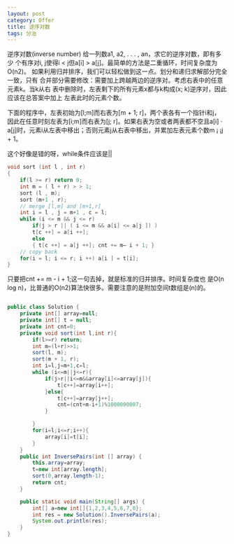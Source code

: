 ```yaml
---
layout: post
category: Offer
title: 逆序对数
tags: 分治
---
```


逆序对数(inverse number) 给一列数a1, a2, . . . , an，求它的逆序对数，即有多少
个有序对i, j使得i < j但a[i] > a[j]。最简单的方法是二重循环，时间复杂度为O(n2)。
如果利用归并排序，我们可以轻松做到这一点。划分和递归求解部分完全一致，只有
合并部分需要修改：需要加上跨越两边的逆序对。考虑右表中的任意元素k。当k从右
表中删除时，左表剩下的所有元素x都与k构成(x; k)逆序对，因此应该在总答案中加上
左表此时的元素个数。

下面的程序中，左表初始为[l;m]而右表为[m + 1; r]，两个表各有一个指针i和j，
因此在任意时刻左表为[i;m]而右表为[j; r]。如果右表为空或者两表都不空且a[i] ·
a[j]时，元素i从左表中移出；否则元素j从右表中移出，并累加左表元素个数m ¡ ¡j +
1。

这个好像是错的呀，while条件应该是||
```c++
void sort (int l , int r)
{
    if(l >= r) return 0;
    int m = ( l + r) > > 1;
    sort (l , m);
    sort (m+1 , r);
    // merge [l,m] and [m+1,r]
    int i = l , j = m+1 , c = l;
    while (i <= m && j <= r)
        if(j > r || ( i <= m && a[i] <= a[j ]) )
        t[c ++] = a[i ++];
        else
        { t[c ++] = a[j ++]; cnt += m– i + 1; }
    // copy back
    for(i = l; i <= r; i ++) a[i ] = t[i];
}
```

只要把cnt += m - i + 1;这一句去掉，就是标准的归并排序。时间复杂度也
是O(n log n)，比普通的O(n2)算法快很多。需要注意的是附加空间t数组是­(n)的。


```java

public class Solution {
    private int[] array=null;
    private int[] t = null;
    private int cnt=0;
    private void sort(int l,int r){
        if(l>=r) return;
        int m=(l+r)>>1;
        sort(l, m);
        sort(m + 1, r);
        int i=l,j=m+1,c=l;
        while (i<=m||j<=r){
            if(j>r||i<=m&&array[i]<=array[j]){
                t[c++]=array[i++];
            }else{
                t[c++]=array[j++];
                cnt=(cnt+m-i+1)%1000000007;
            }

        }
        for(i=l;i<=r;i++){
            array[i]=t[i];
        }
    }
    public int InversePairs(int [] array) {
        this.array=array;
        t=new int[array.length];
        sort(0,array.length-1);
        return cnt;
    }

    public static void main(String[] args) {
        int[] a=new int[]{1,2,3,4,5,6,7,0};
        int res = new Solution().InversePairs(a);
        System.out.println(res);
    }
}
```